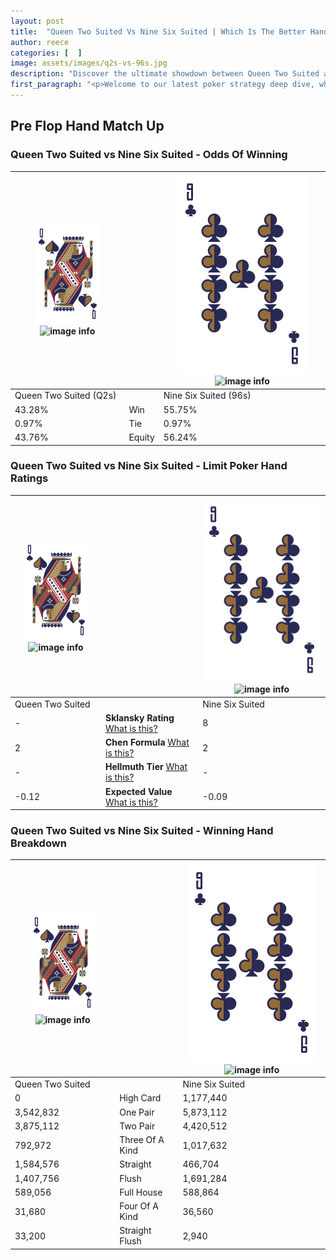 ```yaml
---
layout: post
title:  "Queen Two Suited Vs Nine Six Suited | Which Is The Better Hand In Poker? A Complete Guide"
author: reece
categories: [  ]
image: assets/images/q2s-vs-96s.jpg
description: "Discover the ultimate showdown between Queen Two Suited and Nine Six Suited in poker! Uncover the odds, strategies, and scenarios where one hand triumphs over the other. Get ready to up your poker game with this thrilling analysis."
first_paragraph: "<p>Welcome to our latest poker strategy deep dive, where we're pitting two distinct hands against each other in a high-stakes showdown: Queen Two Suited vs Nine Six Suited.</p><p>In the dynamic world of poker, every decision counts, and knowing which hand holds the upper hand is key to your success at the table.</p><p>In this article, we'll dissect these two hands, explore the scenarios where one dominates the other, and equip you with the knowledge to make strategic choices that can tip the odds in your favor.</p><p>Get ready to unravel the intriguing dynamics of these poker hands and elevate your game to new heights.</p>"
---
```




[comment]: # (sp0)

## Pre Flop Hand Match Up

<div class="table hand-ratings" markdown="1"> 



### Queen Two Suited vs Nine Six Suited - Odds Of Winning


    
| ![image info](assets/images/hand1/Q.png) ![image info](assets/images/hand1/2s.png) |  | ![image info](assets/images/hand2/9.png) ![image info](assets/images/hand2/6s.png) |
| -------- | -------- | -------- |
| Queen Two Suited (Q2s) |  | Nine Six Suited (96s) |
| 43.28% | Win | 55.75% |
| 0.97% | Tie | 0.97% |
| 43.76% | Equity | 56.24% |




[comment]: # (sp1)



### Queen Two Suited vs Nine Six Suited - Limit Poker Hand Ratings


    
| ![image info](assets/images/hand1/Q.png) ![image info](assets/images/hand1/2s.png) |  | ![image info](assets/images/hand2/9.png) ![image info](assets/images/hand2/6s.png) |
| -------- | -------- | -------- |
| Queen Two Suited |  | Nine Six Suited |
| - | **Sklansky Rating** [What is this?](/sklansky-rating-explained) | 8 |
| 2 | **Chen Formula** [What is this?](/chen-formula-explained) | 2 |
| - | **Hellmuth Tier** [What is this?](/Hellmuth-tier-explained) | - |
| -0.12 | **Expected Value** [What is this?](/expected-value-explained) | -0.09 |




[comment]: # (sp2)



### Queen Two Suited vs Nine Six Suited - Winning Hand Breakdown


    
| ![image info](assets/images/hand1/Q.png) ![image info](assets/images/hand1/2s.png) |  | ![image info](assets/images/hand2/9.png) ![image info](assets/images/hand2/6s.png) |
| -------- | -------- | -------- |
| Queen Two Suited |  | Nine Six Suited |
| 0 | High Card | 1,177,440 |
| 3,542,832 | One Pair | 5,873,112 |
| 3,875,112 | Two Pair | 4,420,512 |
| 792,972 | Three Of A Kind | 1,017,632 |
| 1,584,576 | Straight | 466,704 |
| 1,407,756 | Flush | 1,691,284 |
| 589,056 | Full House | 588,864 |
| 31,680 | Four Of A Kind | 36,560 |
| 33,200 | Straight Flush | 2,940 |




[comment]: # (sp3)



</div>

[comment]: # (sp4)



[comment]: # (sp5)

